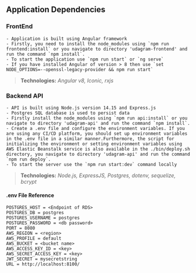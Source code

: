 ## Application Dependencies

### FrontEnd
    - Application is built using Angular framework
    - Firstly, you need to install the node_modules using `npm run frontend:install` or you navigate to directory 'udagram-frontend' and run the command `npm install`.
    - To start the application use `npm run start` or `ng serve`
    - If you have installed Angular of version > 8 then use `set NODE_OPTIONS=--openssl-legacy-provider && npm run start`

> **Technologies:** *Angular v8, Iconic, rxjs*

### Backend API
    - API is built using Node.js version 14.15 and Express.js
    - Postgres SQL database is used to persist data
    - Firstly install the node_modules using `npm run api:install` or you navigate to directory 'udagram-api' and run the command `npm install`.
    - Create a .env file and configure the environment variables. If you are using any CI/CD platform, you should set up environment variables in the .env file in a similar manner.Furthermore, the script for initializing the environment or setting environment variables using AWS Elastic Beanstalk service is also available in the ./bin/deploy.sh directory, you navigate to directory 'udagram-api' and run the command `npm run deploy`.
    - To start the server use the `npm run start:dev` command locally

> **Technologies:** *Node.js, ExpressJS, Postgres, dotenv, sequelize, bcrypt*

#### .env File Reference
```
POSTGRES_HOST = <Endpoint of RDS>
POSTGRES_DB = postgres
POSTGRES_USERNAME = postgres
POSTGRES_PASSWORD = <db password>
PORT = 8080
AWS_REGION = <region>
AWS_PROFILE = default
AWS_BUCKET = <bucket name>
AWS_ACCESS_KEY_ID = <key>
AWS_SECRET_ACCESS_KEY = <key>
JWT_SECRET = mysecretstring
URL = http://localhost:8100/
```